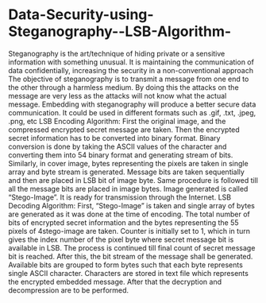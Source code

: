 # Data-Security-using-Steganography--LSB-Algorithm-
Steganography is the art/technique of hiding private or a sensitive information with something unusual. It is maintaining the communication of data confidentially, increasing the security in a non-conventional approach The objective of steganography is to transmit a message from one end to the other through a harmless medium. By doing this the attacks on the message are very less as the attacks will not know what the actual message. Embedding with steganography will produce a better secure data communication. It could be used in different formats such as .gif, .txt, .jpeg, .png, etc   LSB Encoding Algorithm: First the original image, and the compressed encrypted secret message are taken. Then the encrypted secret information has to be converted into binary format. Binary conversion is done by taking the ASCII values of the character and converting them into 54 binary format and generating stream of bits. Similarly, in cover image, bytes representing the pixels are taken in single array and byte stream is generated. Message bits are taken sequentially and then are placed in LSB bit of image byte. Same procedure is followed till all the message bits are placed in image bytes. Image generated is called “Stego-Image”. It is ready for transmission through the Internet.   LSB Decoding Algorithm: First, “Stego-Image” is taken and single array of bytes are generated as it was done at the time of encoding. The total number of bits of encrypted secret information and the bytes representing the 55 pixels of 4stego-image are taken. Counter is initially set to 1, which in turn gives the index number of the pixel byte where secret message bit is available in LSB. The process is continued till final count of secret message bit is reached. After this, the bit stream of the message shall be generated. Available bits are grouped to form bytes such that each byte represents single ASCII character. Characters are stored in text file which represents the encrypted embedded message. After that the decryption and decompression are to be performed.
